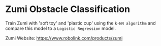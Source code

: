 # Zumi Obstacle Classification
Train Zumi with 'soft toy' and 'plastic cup' using the `k-NN algorithm` and compare this model to a `Logistic Regression` model.

Zumi Website: https://www.robolink.com/products/zumi
